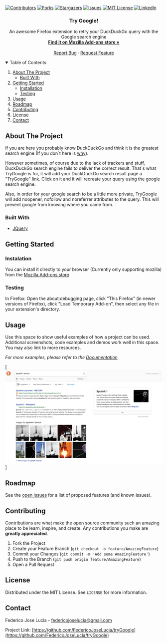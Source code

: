 <!-- PROJECT SHIELDS -->
<!--
*** I'm using markdown "reference style" links for readability.
*** Reference links are enclosed in brackets [ ] instead of parentheses ( ).
*** See the bottom of this document for the declaration of the reference variables
*** for contributors-url, forks-url, etc. This is an optional, concise syntax you may use.
*** https://www.markdownguide.org/basic-syntax/#reference-style-links
-->
[![Contributors][contributors-shield]][contributors-url]
[![Forks][forks-shield]][forks-url]
[![Stargazers][stars-shield]][stars-url]
[![Issues][issues-shield]][issues-url]
[![MIT License][license-shield]][license-url]
[![LinkedIn][linkedin-shield]][linkedin-url]



<h3 align="center">Try Google!</h3>

  <p align="center">
    An awesome Firefox extension to retry your DuckDuckGo query with the Google search engine
    <br />
    <a href="https://addons.mozilla.org/en-US/firefox/"><strong>Find it on Mozilla Add-ons store »</strong></a>
    <br />
    <br />
    <a href="https://github.com/FedericoJoseLucia/tryGoogle/issues">Report Bug</a>
    ·
    <a href="https://github.com/FedericoJoseLucia/tryGoogle/issues">Request Feature</a>
</p>



<!-- TABLE OF CONTENTS -->
<details open="open">
  <summary>Table of Contents</summary>
  <ol>
    <li>
      <a href="#about-the-project">About The Project</a>
      <ul>
        <li><a href="#built-with">Built With</a></li>
      </ul>
    </li>
    <li>
      <a href="#getting-started">Getting Started</a>
      <ul>
        <li><a href="#installation">Installation</a></li>
        <li><a href="#testing">Testing</a></li>
      </ul>
    </li>
    <li><a href="#usage">Usage</a></li>
    <li><a href="#roadmap">Roadmap</a></li>
    <li><a href="#contributing">Contributing</a></li>
    <li><a href="#license">License</a></li>
    <li><a href="#contact">Contact</a></li>
  </ol>
</details>



<!-- ABOUT THE PROJECT -->
## About The Project

If you are here you probably know DuckDuckGo and think it is the greatest search engine (If you don´t here is [why](https://spreadprivacy.com/why-use-duckduckgo-instead-of-google/)).

However sometimes, of course due to the lack of trackers and stuff, DuckDuckGo search engine fails to deliver the correct result. That´s what TryGoogle is for, it will add your DuckDuckGo search result page a "TryGoogle" link. Click on it and it will recreate your query using the google search engine.

Also, in order for your google search to be a little more private, TryGoogle will add noopener, nofollow and noreferrer attributes to the query. This will prevent google from knowing where you came from.

### Built With

* [JQuery](https://jquery.com)



<!-- GETTING STARTED -->
## Getting Started

### Instalation

You can install it directly to your browser (Currently only supporting mozilla) from the [Mozilla Add-ons store](https://addons.mozilla.org/en-US/firefox/)


### Testing

In Firefox: Open the about:debugging page, click "This Firefox" (in newer versions of Firefox), click "Load Temporary Add-on", then select any file in your extension's directory.



<!-- USAGE EXAMPLES -->
## Usage

Use this space to show useful examples of how a project can be used. Additional screenshots, code examples and demos work well in this space. You may also link to more resources.

_For more examples, please refer to the [Documentation](https://example.com)_

[![PREVIEW-BEFORE-LIGHT][PREVIEW-BEFORE-LIGHT]]



<!-- ROADMAP -->
## Roadmap

See the [open issues](https://github.com/FedericoJoseLucia/tryGoogle/issues) for a list of proposed features (and known issues).



<!-- CONTRIBUTING -->
## Contributing

Contributions are what make the open source community such an amazing place to be learn, inspire, and create. Any contributions you make are **greatly appreciated**.

1. Fork the Project
2. Create your Feature Branch (`git checkout -b feature/AmazingFeature`)
3. Commit your Changes (`git commit -m 'Add some AmazingFeature'`)
4. Push to the Branch (`git push origin feature/AmazingFeature`)
5. Open a Pull Request



<!-- LICENSE -->
## License

Distributed under the MIT License. See `LICENSE` for more information.



<!-- CONTACT -->
## Contact

Federico Jose Lucia - federicojoselucia@gmail.com

Project Link: [https://github.com/FedericoJoseLucia/tryGoogle](https://github.com/FedericoJoseLucia/tryGoogle)





<!-- MARKDOWN LINKS & IMAGES -->
<!-- https://www.markdownguide.org/basic-syntax/#reference-style-links -->
[contributors-shield]: https://img.shields.io/github/contributors/othneildrew/Best-README-Template.svg?style=for-the-badge
[contributors-url]: https://github.com/FedericoJoseLucia/tryGoogle/graphs/contributors
[forks-shield]: https://img.shields.io/github/forks/othneildrew/Best-README-Template.svg?style=for-the-badge
[forks-url]: https://github.com/FedericoJoseLucia/tryGoogle/network/members
[stars-shield]: https://img.shields.io/github/stars/othneildrew/Best-README-Template.svg?style=for-the-badge
[stars-url]: https://github.com/FedericoJoseLucia/tryGoogle/stargazers
[issues-shield]: https://img.shields.io/github/issues/othneildrew/Best-README-Template.svg?style=for-the-badge
[issues-url]: https://github.com/FedericoJoseLucia/tryGoogle/issues
[license-shield]: https://img.shields.io/github/license/othneildrew/Best-README-Template.svg?style=for-the-badge
[license-url]: https://github.com/FedericoJoseLucia/tryGoogle/blob/master/LICENSE.txt
[linkedin-shield]: https://img.shields.io/badge/-LinkedIn-black.svg?style=for-the-badge&logo=linkedin&colorB=555
[linkedin-url]: https://www.linkedin.com/in/federicojoselucia/
[PREVIEW-BEFORE-LIGHT]: docs/screenshots/preview_before_light.png
[PREVIEW-BEFORE-DARK]: docs/screenshots/preview_before_dark.png
[PREVIEW-AFTER]: docs/screenshots/preview_after.png
